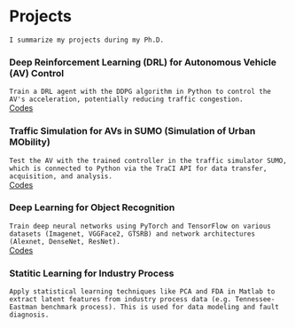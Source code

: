 # Projects
`I summarize my projects during my Ph.D.`

### Deep Reinforcement Learning (DRL) for Autonomous Vehicle (AV) Control
`Train a DRL agent with the DDPG algorithm in Python to control the AV's acceleration, potentially reducing traffic congestion.`\
[Codes](./DRL/DRL.ipynb)

### Traffic Simulation for AVs in SUMO (Simulation of Urban MObility)
`Test the AV with the trained controller in the traffic simulator SUMO, which is connected to Python via the TraCI API for data transfer, acquisition, and analysis.` \
[Codes](./Traffic/control_test.ipynb)

### Deep Learning for Object Recognition
`Train deep neural networks using PyTorch and TensorFlow on various datasets (Imagenet, VGGFace2, GTSRB) and network architectures (Alexnet, DenseNet, ResNet).`\
[Codes](./DL/DL.py)

### Statitic Learning for Industry Process
`Apply statistical learning techniques like PCA and FDA in Matlab to extract latent features from industry process data (e.g. Tennessee-Eastman benchmark process). This is used for data modeling and fault diagnosis.`


